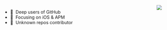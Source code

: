 <img align="right" src="https://github-readme-stats.vercel.app/api?username=Lobster-King&show_icons=true&icon_color=CE1D2D&text_color=718096&bg_color=ffffff&hide_title=true" />

- :basketball:&nbsp; Deep users of GitHub
- :basketball:&nbsp; Focusing on iOS & APM
- :basketball:&nbsp; Unknown repos contributor

